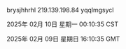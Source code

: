 brysjhhrhl 219.139.198.84 yqqlmgsycl

2025年 02月 10日 星期一 00:10:35 CST

2025年 02月 09日 星期日 16:10:35 GMT
